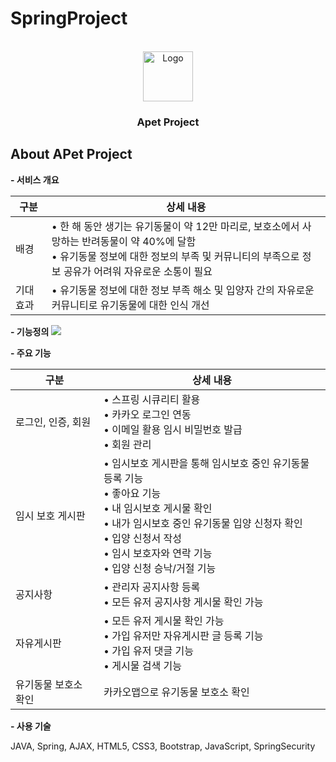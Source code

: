 # SpringProject

<!-- PROJECT LOGO -->
<br />
<div align="center">
    <img src="https://file.notion.so/f/s/8718af11-2c23-4043-843a-5166e05ff189/favicon.png?id=3ff99bd7-5a37-436a-9169-d70c1f75e48b&table=block&spaceId=43c03df8-58d2-49b3-b468-13d6af71e3e2&expirationTimestamp=1682651309643&signature=yM0A69cuGQkcosBAs2ldE2Dabxk-nVZFYL6GQY7810M&downloadName=favicon.png" alt="Logo" width="80" height="80">
  </a>

  <h3 align="center">Apet Project</h3>

</div>

<!-- ABOUT THE PROJECT -->
## About APet Project

<strong>- 서비스 개요</strong>

|구분|상세 내용|
|------|---|
|배경|• 한 해 동안 생기는 유기동물이 약 12만 마리로, 보호소에서 사망하는 반려동물이 약 40%에 달함<br>• 유기동물 정보에 대한 정보의 부족 및 커뮤니티의 부족으로 정보 공유가 어려워 자유로운 소통이 필요|
|기대효과|• 유기동물 정보에 대한 정보 부족 해소 및 입양자 간의 자유로운 커뮤니티로 유기동물에 대한 인식 개선|

<strong>- 기능정의</strong>
<img src="https://file.notion.so/f/s/463f3fb2-0895-4f53-b7e6-ccfe12fd4842/Untitled.png?id=0d1dd2a1-4015-4f68-a408-17e18bd045d0&table=block&spaceId=43c03df8-58d2-49b3-b468-13d6af71e3e2&expirationTimestamp=1682651337415&signature=uv9qyHfpm4XEQeC0jZIBV169NRlIr16GATHBpth-MmY&downloadName=Untitled.png"> 

<strong>- 주요 기능</strong>

|구분|상세 내용|
|------|---|
|로그인, 인증, 회원|• 스프링 시큐리티 활용<br>• 카카오 로그인 연동<br>• 이메일 활용 임시 비밀번호 발급<br>• 회원 관리|
|임시 보호 게시판|• 임시보호 게시판을 통해 임시보호 중인 유기동물 등록 기능<br>• 좋아요 기능<br>• 내 임시보호 게시물 확인<br>• 내가 임시보호 중인 유기동물 입양 신청자 확인<br>• 입양 신청서 작성<br>• 임시 보호자와 연락 기능<br>• 입양 신청 승낙/거절 기능|
|공지사항|• 관리자 공지사항 등록<br>• 모든 유저 공지사항 게시물 확인 가능|
|자유게시판|• 모든 유저 게시물 확인 가능<br>• 가입 유저만 자유게시판 글 등록 기능<br>• 가입 유저 댓글 기능<br>• 게시물 검색 기능|
|유기동물 보호소 확인|카카오맵으로 유기동물 보호소 확인|


<strong>- 사용 기술</strong>

JAVA, Spring, AJAX, HTML5, CSS3, Bootstrap, JavaScript, SpringSecurity
